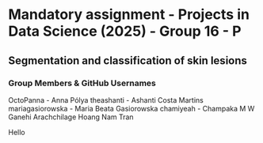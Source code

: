 # Mandatory assignment - Projects in Data Science (2025) - Group 16 - P

## Segmentation and classification of skin lesions


### Group  Members & GitHub Usernames

OctoPanna - Anna Pólya
theashanti - Ashanti Costa Martins
mariagasiorowska - Maria Beata Gasiorowska
chamiyeah - Champaka M W Ganehi Arachchilage
Hoang Nam Tran

Hello








